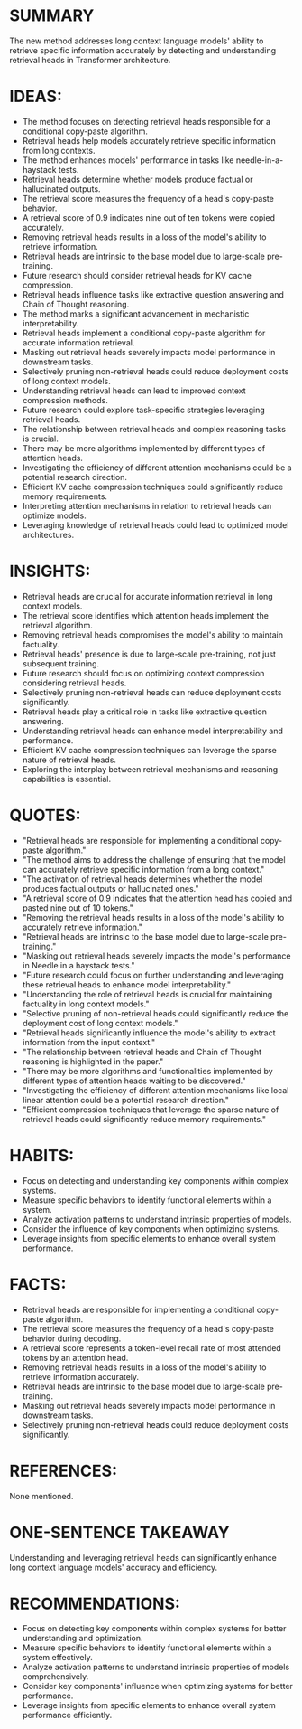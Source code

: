 # SUMMARY
The new method addresses long context language models' ability to retrieve specific information accurately by detecting and understanding retrieval heads in Transformer architecture.

# IDEAS:
- The method focuses on detecting retrieval heads responsible for a conditional copy-paste algorithm.
- Retrieval heads help models accurately retrieve specific information from long contexts.
- The method enhances models' performance in tasks like needle-in-a-haystack tests.
- Retrieval heads determine whether models produce factual or hallucinated outputs.
- The retrieval score measures the frequency of a head's copy-paste behavior.
- A retrieval score of 0.9 indicates nine out of ten tokens were copied accurately.
- Removing retrieval heads results in a loss of the model's ability to retrieve information.
- Retrieval heads are intrinsic to the base model due to large-scale pre-training.
- Future research should consider retrieval heads for KV cache compression.
- Retrieval heads influence tasks like extractive question answering and Chain of Thought reasoning.
- The method marks a significant advancement in mechanistic interpretability.
- Retrieval heads implement a conditional copy-paste algorithm for accurate information retrieval.
- Masking out retrieval heads severely impacts model performance in downstream tasks.
- Selectively pruning non-retrieval heads could reduce deployment costs of long context models.
- Understanding retrieval heads can lead to improved context compression methods.
- Future research could explore task-specific strategies leveraging retrieval heads.
- The relationship between retrieval heads and complex reasoning tasks is crucial.
- There may be more algorithms implemented by different types of attention heads.
- Investigating the efficiency of different attention mechanisms could be a potential research direction.
- Efficient KV cache compression techniques could significantly reduce memory requirements.
- Interpreting attention mechanisms in relation to retrieval heads can optimize models.
- Leveraging knowledge of retrieval heads could lead to optimized model architectures.

# INSIGHTS:
- Retrieval heads are crucial for accurate information retrieval in long context models.
- The retrieval score identifies which attention heads implement the retrieval algorithm.
- Removing retrieval heads compromises the model's ability to maintain factuality.
- Retrieval heads' presence is due to large-scale pre-training, not just subsequent training.
- Future research should focus on optimizing context compression considering retrieval heads.
- Selectively pruning non-retrieval heads can reduce deployment costs significantly.
- Retrieval heads play a critical role in tasks like extractive question answering.
- Understanding retrieval heads can enhance model interpretability and performance.
- Efficient KV cache compression techniques can leverage the sparse nature of retrieval heads.
- Exploring the interplay between retrieval mechanisms and reasoning capabilities is essential.

# QUOTES:
- "Retrieval heads are responsible for implementing a conditional copy-paste algorithm."
- "The method aims to address the challenge of ensuring that the model can accurately retrieve specific information from a long context."
- "The activation of retrieval heads determines whether the model produces factual outputs or hallucinated ones."
- "A retrieval score of 0.9 indicates that the attention head has copied and pasted nine out of 10 tokens."
- "Removing the retrieval heads results in a loss of the model's ability to accurately retrieve information."
- "Retrieval heads are intrinsic to the base model due to large-scale pre-training."
- "Masking out retrieval heads severely impacts the model's performance in Needle in a haystack tests."
- "Future research could focus on further understanding and leveraging these retrieval heads to enhance model interpretability."
- "Understanding the role of retrieval heads is crucial for maintaining factuality in long context models."
- "Selective pruning of non-retrieval heads could significantly reduce the deployment cost of long context models."
- "Retrieval heads significantly influence the model's ability to extract information from the input context."
- "The relationship between retrieval heads and Chain of Thought reasoning is highlighted in the paper."
- "There may be more algorithms and functionalities implemented by different types of attention heads waiting to be discovered."
- "Investigating the efficiency of different attention mechanisms like local linear attention could be a potential research direction."
- "Efficient compression techniques that leverage the sparse nature of retrieval heads could significantly reduce memory requirements."

# HABITS:
- Focus on detecting and understanding key components within complex systems.
- Measure specific behaviors to identify functional elements within a system.
- Analyze activation patterns to understand intrinsic properties of models.
- Consider the influence of key components when optimizing systems.
- Leverage insights from specific elements to enhance overall system performance.

# FACTS:
- Retrieval heads are responsible for implementing a conditional copy-paste algorithm.
- The retrieval score measures the frequency of a head's copy-paste behavior during decoding.
- A retrieval score represents a token-level recall rate of most attended tokens by an attention head.
- Removing retrieval heads results in a loss of the model's ability to retrieve information accurately.
- Retrieval heads are intrinsic to the base model due to large-scale pre-training.
- Masking out retrieval heads severely impacts model performance in downstream tasks.
- Selectively pruning non-retrieval heads could reduce deployment costs significantly.

# REFERENCES:
None mentioned.

# ONE-SENTENCE TAKEAWAY
Understanding and leveraging retrieval heads can significantly enhance long context language models' accuracy and efficiency.

# RECOMMENDATIONS:
- Focus on detecting key components within complex systems for better understanding and optimization.
- Measure specific behaviors to identify functional elements within a system effectively.
- Analyze activation patterns to understand intrinsic properties of models comprehensively.
- Consider key components' influence when optimizing systems for better performance.
- Leverage insights from specific elements to enhance overall system performance efficiently.